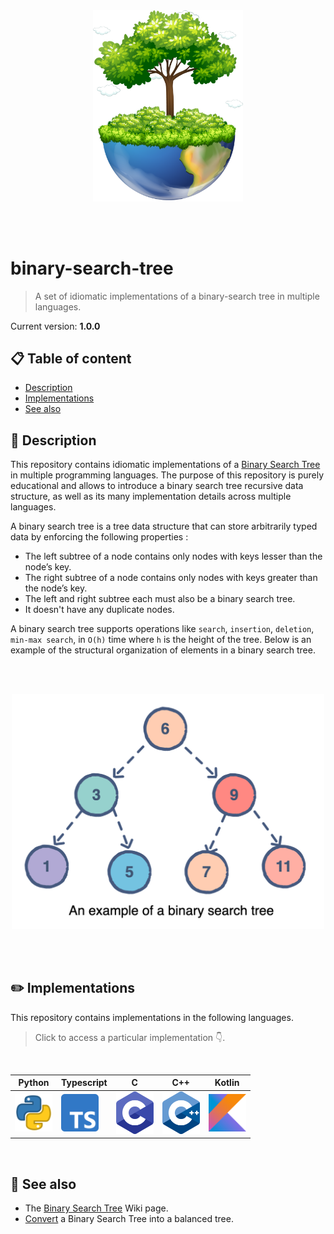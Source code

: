 <br /><br /><br /><br />
<p align="center">
  <img width="240" src="assets/icon.png" />
</p>
<br /><br />

# binary-search-tree
> A set of idiomatic implementations of a binary-search tree in multiple languages.

Current version: **1.0.0**

## 📋 Table of content

- [Description](#-description)
- [Implementations](#-implementations)
- [See also](#-see-also)

## 🔰 Description

This repository contains idiomatic implementations of a [Binary Search Tree](https://en.wikipedia.org/wiki/Binary_search_tree) in multiple programming languages. The purpose of this repository is purely educational and allows to introduce a binary search tree recursive data structure, as well as its many implementation details across multiple languages.

A binary search tree is a tree data structure that can store arbitrarily typed data by enforcing the following properties :

- The left subtree of a node contains only nodes with keys lesser than the node’s key.
- The right subtree of a node contains only nodes with keys greater than the node’s key.
- The left and right subtree each must also be a binary search tree.
- It doesn't have any duplicate nodes.

A binary search tree supports operations like `search`, `insertion`, `deletion`, `min-max search`, in `O(h)` time where `h` is the height of the tree. Below is an example of the structural organization of elements in a binary search tree.

<br /><br />
<p align="center">
  <img width="500" src="assets/bst.png" />
</p>
<br /><br />

## ✏️ Implementations

This repository contains implementations in the following languages.

> Click to access a particular implementation 👇.

<br />
<table align="center">
  <thead>
    <tr>
      <th>Python</th>
      <th>Typescript</th>
      <th>C</th>
      <th>C++</th>
      <th>Kotlin</th>
    </tr>
  </thead>
  <tr>
    <td><a href="src/python"><img width="60" src="assets/python.png" ></a></td>
    <td><a href="src/typescript"><img width="60" src="assets/typescript.png" /></a></td>
    <td><a href="src/c"><img width="60" src="assets/c.png" ></a></td>
    <td><a href="src/c++"><img width="60" src="assets/c++.png" ></a></td>
    <td><a href="src/kotlin"><img width="60" src="assets/kotlin.png" ></a></td>
  </tr>
</table>
<br />

## 👀 See also

- The [Binary Search Tree](https://en.wikipedia.org/wiki/Binary_search_tree) Wiki page.
- [Convert](https://www.geeksforgeeks.org/convert-normal-bst-balanced-bst/) a Binary Search Tree into a balanced tree.

